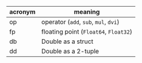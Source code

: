 acronym | meaning
--------|--------
op | operator (`add`, `sub`, `mul`, `dvi`)
fp | floating point (`Float64`, `Float32`)
db | Double as a struct
dd | Double as a 2-tuple
